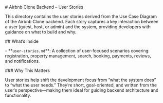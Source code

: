 \# Airbnb Clone Backend – User Stories



This directory contains the user stories derived from the Use Case Diagram of the Airbnb Clone backend. Each story captures a key interaction between a user (guest, host, or admin) and the system, providing developers with guidance on what to build and why.



\## What’s Inside

\- \*\*`user-stories.md`\*\*: A collection of user-focused scenarios covering registration, property management, search, booking, payments, reviews, and notifications.



\### Why This Matters

User stories help shift the development focus from “what the system does” to “what the user needs.” They’re short, goal-oriented, and written from the user’s perspective—making them ideal for guiding backend architecture and functionality.



